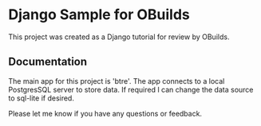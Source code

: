 
# Django Sample for OBuilds

This project was created as a Django tutorial for review by OBuilds.



## Documentation

The main app for this project is 'btre'. The app connects to a local PostgresSQL server to store data. If required I can change the data source to sql-lite if desired.

Please let me know if you have any questions or feedback.

